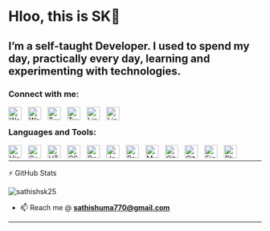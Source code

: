 # Hloo, this is SK👋 

## I’m a self-taught Developer. I used to spend my day, practically every day, learning and experimenting with technologies.


### Connect with me:
[<img align="left" alt="Website" width="26px" src="https://cdn.jsdelivr.net/gh/devicons/devicon/icons/firefox/firefox-plain.svg" style="padding-right:10px;" />](https://devsk-25.web.app#gh-light-mode-only)
[<img align="left" alt="Website" width="26px" src="https://cdn.jsdelivr.net/gh/devicons/devicon/icons/firefox/firefox-plain.svg" style="padding-right:10px;" />](https://devsk-025.web.app#gh-dark-mode-only)
[<img align="left" alt="Twitter" width="26px" src="https://cdn.jsdelivr.net/gh/devicons/devicon/icons/twitter/twitter-original.svg" style="padding-right:10px;" />](https://twitter.com/sathishsk25#gh-light-mode-only)
[<img align="left" alt="Twitter" width="26px" src="https://cdn.jsdelivr.net/gh/devicons/devicon/icons/twitter/twitter-original.svg" style="padding-right:10px;" />](https://twitter.com/sathishsk25#gh-dark-mode-only)
[<img align="left" alt="Linkedin" width="26px" src="https://cdn.jsdelivr.net/gh/devicons/devicon/icons/linkedin/linkedin-original.svg" style="padding-right:10px;" />](https://linkedin.com/in/sathishsk25#gh-light-mode-only)
[<img align="left" alt="Linkedin" width="26px" src="https://cdn.jsdelivr.net/gh/devicons/devicon/icons/linkedin/linkedin-original.svg" style="padding-right:10px;" />](https://linkedin.com/in/sathishsk25#gh-dark-mode-only)
<br />
### Languages and Tools:

<img align="left" alt="Visual Studio Code" width="26px" src="https://cdn.jsdelivr.net/gh/devicons/devicon/icons/vscode/vscode-original.svg" style="padding-right:10px;" />
<img align="left" alt="C++" width="26px" src="https://cdn.jsdelivr.net/gh/devicons/devicon/icons/cplusplus/cplusplus-original.svg" style="padding-right:10px;" />
<img align="left" alt="HTML5" width="26px" src="https://cdn.jsdelivr.net/gh/devicons/devicon/icons/html5/html5-original.svg" style="padding-right:10px;" />
<img align="left" alt="CSS3" width="26px" src="https://cdn.jsdelivr.net/gh/devicons/devicon/icons/css3/css3-original.svg" style="padding-right:10px;" />
<img align="left" alt="Bootstrap" width="26px" src="https://cdn.jsdelivr.net/gh/devicons/devicon/icons/bootstrap/bootstrap-original.svg" style="padding-right:10px;" />
<img align="left" alt="JavaScript" width="26px" src="https://cdn.jsdelivr.net/gh/devicons/devicon/icons/javascript/javascript-original.svg" style="padding-right:10px;" />
<img align="left" alt="React" width="26px" src="https://cdn.jsdelivr.net/gh/devicons/devicon/icons/react/react-original.svg" style="padding-right:10px;" />
<img align="left" alt="MySQL" width="26px" src="https://cdn.jsdelivr.net/gh/devicons/devicon/icons/mysql/mysql-original.svg" style="padding-right:10px;" />
<img align="left" alt="Git" width="26px" src="https://cdn.jsdelivr.net/gh/devicons/devicon/icons/git/git-original.svg" style="padding-right:10px;" />
<img align="left" alt="GitHub" width="26px" src="https://user-images.githubusercontent.com/3369400/139447912-e0f43f33-6d9f-45f8-be46-2df5bbc91289.png" style="padding-right:10px;" />
<img align="left" alt="Figma" width="26px"  src="https://cdn.jsdelivr.net/gh/devicons/devicon/icons/figma/figma-original.svg" style="padding-right:10px;" />
<img align="left" alt="Photoshop" width="26px" src="https://cdn.jsdelivr.net/gh/devicons/devicon/icons/photoshop/photoshop-plain.svg" style="padding-right:10px;" />
<br />

---
:zap: GitHub Stats

<p><img align="center" src="https://github-readme-streak-stats.herokuapp.com/?user=sathishsk25&theme=github-dark" alt="sathishsk25" /></p>
<!-- <details>
   <summary>:zap: GitHub Stats</summary>
  <img align="left" alt="sathishsk25's GitHub Stats" src="https://github-readme-stats.vercel.app/api?username=sathishsk25&show_icons=true&hide_border=false&title_color=ff652f&icon_color=69d0ae&bg_color=09131B&text_color=69d0ae&border_color=69d0ae" />
</details> -->

[website]: https://devsk-25.web.app
[twitter]: https://twitter.com/sathishsk25
[youtube]: https://youtube.com/sathishsk25
[instagram]: https://instagram.com/sathishsk25
[linkedin]: https://linkedin.com/in/sathishsk25

- 📫 Reach me @ **sathishuma770@gmail.com**
---






